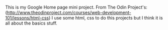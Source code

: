 This is my Google Home page mini project.
From The Odin Project's:
(http://www.theodinproject.com/courses/web-development-101/lessons/html-css)
I use some html, css to do this projects but I think it is all about the basics stuff. 